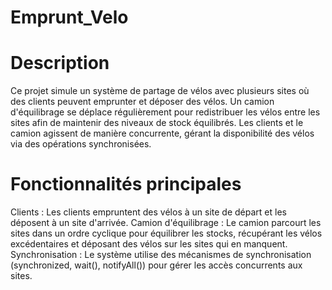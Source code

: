 # Emprunt_Velo
# Description
Ce projet simule un système de partage de vélos avec plusieurs sites où des clients peuvent emprunter et déposer des vélos. Un camion d'équilibrage se déplace régulièrement pour redistribuer les vélos entre les sites afin de maintenir des niveaux de stock équilibrés. Les clients et le camion agissent de manière concurrente, gérant la disponibilité des vélos via des opérations synchronisées.
# Fonctionnalités principales
 Clients : Les clients empruntent des vélos à un site de départ et les déposent à un site d'arrivée. 
 Camion d'équilibrage : Le camion parcourt les sites dans un ordre cyclique pour équilibrer les stocks, récupérant les vélos excédentaires et déposant des vélos sur les sites qui en manquent. 
 Synchronisation : Le système utilise des mécanismes de synchronisation (synchronized, wait(), notifyAll()) pour gérer les accès concurrents aux sites.

